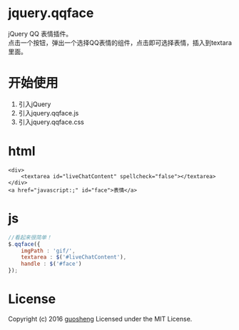 # jquery.qqface
jQuery QQ 表情插件。     
点击一个按钮，弹出一个选择QQ表情的组件，点击即可选择表情，插入到textara里面。

# 开始使用
1. 引入jQuery
2. 引入jquery.qqface.js
3. 引入jquery.qqface.css

# html
```
<div>
    <textarea id="liveChatContent" spellcheck="false"></textarea>
</div>
<a href="javascript:;" id="face">表情</a>
```

# js
```js
//看起来很简单！
$.qqface({
    imgPath : 'gif/',
    textarea : $('#liveChatContent'),
    handle : $('#face')
});
```

# License
Copyright (c) 2016 [guosheng](http://www.f00sun.com/) Licensed under the MIT License.

